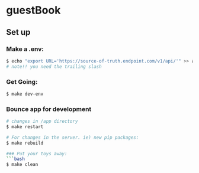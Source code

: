 # guestBook

## Set up 

### Make a .env:
```bash
$ echo "export URL='https://source-of-truth.endpoint.com/v1/api/'" >> app/.env
# note!! you need the trailing slash
```

### Get Going:
```bash
$ make dev-env
```

### Bounce app for development
```bash
# changes in /app directory
$ make restart

# For changes in the server. ie) new pip packages:
$ make rebuild

### Put your toys away:
```bash
$ make clean
```
